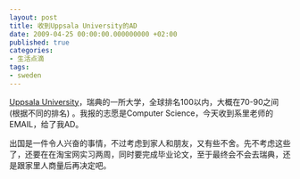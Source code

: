```yaml
---
layout: post
title: 收到Uppsala University的AD
date: 2009-04-25 00:00:00.000000000 +02:00
published: true
categories:
- 生活点滴
tags:
- sweden
---
```


[Uppsala University](http://www.uu.se/en/ "Uppsala University")，瑞典的一所大学，全球排名100以内，大概在70-90之间 (根据不同的排名) 。我报的志愿是Computer Science，今天收到系里老师的EMAIL，给了我AD。

出国是一件令人兴奋的事情，不过考虑到家人和朋友，又有些不舍。先不考虑这些了，还要在在淘宝网实习两周，同时要完成毕业论文，至于最终会不会去瑞典，还是跟家里人商量后再决定吧。
